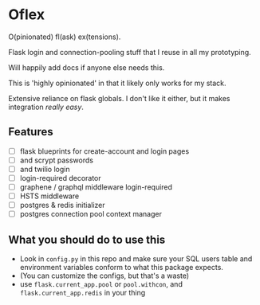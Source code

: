 # Oflex

O(pinionated) fl(ask) ex(tensions).

Flask login and connection-pooling stuff that I reuse in all my prototyping.

Will happily add docs if anyone else needs this.

This is 'highly opinionated' in that it likely only works for my stack.

Extensive reliance on flask globals. I don't like it either, but it makes integration *really easy*.

## Features

* [ ] flask blueprints for create-account and login pages
* [ ] and scrypt passwords
* [ ] and twilio login
* [ ] login-required decorator
* [ ] graphene / graphql middleware login-required
* [ ] HSTS middleware
* [ ] postgres & redis initializer
* [ ] postgres connection pool context manager

## What you should do to use this

* Look in `config.py` in this repo and make sure your SQL users table and environment variables conform to what this package expects.
* (You can customize the configs, but that's a waste)
* use `flask.current_app.pool` or `pool.withcon`, and `flask.current_app.redis` in your thing
